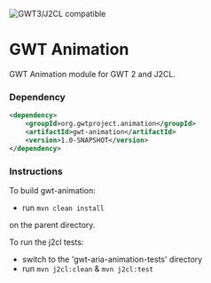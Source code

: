 ![GWT3/J2CL compatible](https://img.shields.io/badge/GWT3/J2CL-compatible-brightgreen.svg)

# GWT Animation
GWT Animation module for GWT 2 and J2CL.

### Dependency

```xml
<dependency>
    <groupId>org.gwtproject.animation</groupId>
    <artifactId>gwt-animation</artifactId>
    <version>1.0-SNAPSHOT</version>
</dependency>
```

### Instructions
To build gwt-animation:

* run `mvn clean install`

on the parent directory.

To run the j2cl tests:

* switch to the 'gwt-aria-animation-tests' directory
* run `mvn j2cl:clean` & `mvn j2cl:test`

